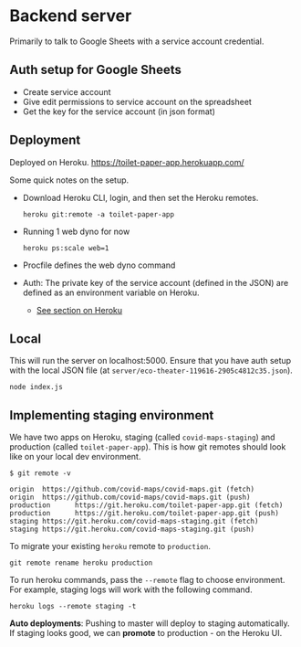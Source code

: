 # Backend server

Primarily to talk to Google Sheets with a service account credential.

## Auth setup for Google Sheets

- Create service account
- Give edit permissions to service account on the spreadsheet
- Get the key for the service account (in json format)

## Deployment

Deployed on Heroku. https://toilet-paper-app.herokuapp.com/

Some quick notes on the setup.

- Download Heroku CLI, login, and then set the Heroku remotes.

  ```
  heroku git:remote -a toilet-paper-app
  ```

- Running 1 web dyno for now

  ```
  heroku ps:scale web=1
  ```

- Procfile defines the web dyno command
- Auth: The private key of the service account (defined in the JSON) are defined as an environment variable on Heroku.
  - [See section on Heroku](https://theoephraim.github.io/node-google-spreadsheet/#/getting-started/authentication?id=service-account)

## Local

This will run the server on localhost:5000. Ensure that you have auth setup with the local JSON file (at `server/eco-theater-119616-2905c4812c35.json`).

```
node index.js
```

## Implementing staging environment

We have two apps on Heroku, staging (called `covid-maps-staging`) and
production (called `toilet-paper-app`). This is how git remotes should
look like on your local dev environment.

```
$ git remote -v

origin  https://github.com/covid-maps/covid-maps.git (fetch)
origin  https://github.com/covid-maps/covid-maps.git (push)
production      https://git.heroku.com/toilet-paper-app.git (fetch)
production      https://git.heroku.com/toilet-paper-app.git (push)
staging https://git.heroku.com/covid-maps-staging.git (fetch)
staging https://git.heroku.com/covid-maps-staging.git (push)
```

To migrate your existing `heroku` remote to `production`.
```
git remote rename heroku production
```

To run heroku commands, pass the `--remote` flag to choose environment. For
example, staging logs will work with the following command.

```
heroku logs --remote staging -t
```

**Auto deployments**: Pushing to master will deploy to staging automatically.
If staging looks good, we can **promote** to production - on the Heroku UI.
